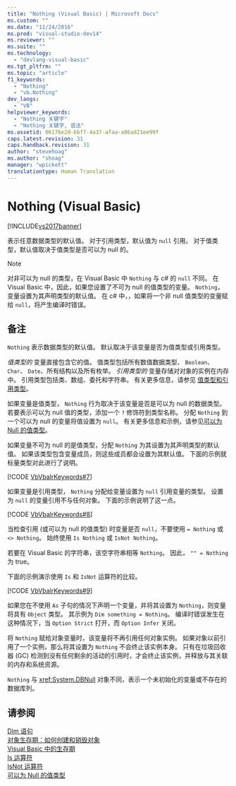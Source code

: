 ```yaml
---
title: "Nothing (Visual Basic) | Microsoft Docs"
ms.custom: ""
ms.date: "11/24/2016"
ms.prod: "visual-studio-dev14"
ms.reviewer: ""
ms.suite: ""
ms.technology: 
  - "devlang-visual-basic"
ms.tgt_pltfrm: ""
ms.topic: "article"
f1_keywords: 
  - "Nothing"
  - "vb.Nothing"
dev_langs: 
  - "VB"
helpviewer_keywords: 
  - "Nothing 关键字"
  - "Nothing 关键字, 语法"
ms.assetid: 06176e2d-bbf7-4a37-afaa-a86ad21ee99f
caps.latest.revision: 31
caps.handback.revision: 31
author: "stevehoag"
ms.author: "shoag"
manager: "wpickett"
translationtype: Human Translation
---
```

# Nothing (Visual Basic)
[!INCLUDE[vs2017banner](../../csharp/includes/vs2017banner.md)]

表示任意数据类型的默认值。  对于引用类型，默认值为 `null` 引用。  对于值类型，默认值取决于值类型是否可以为 null 的。  
  
> [!NOTE]
>  对非可以为 null 的类型，在 Visual Basic 中 `Nothing` 与 c\# 的 `null` 不同。  在 Visual Basic 中，因此，如果您设置了不可为 null 的值类型的变量。 `Nothing`，变量设置为其声明类型的默认值。  在 c\# 中，，如果将一个非 null 值类型的变量赋给 `null`，将产生编译时错误。  
  
## 备注  
 `Nothing` 表示数据类型的默认值。  默认取决于该变量是否为值类型或引用类型。  
  
 *值类型的* 变量直接包含它的值。  值类型包括所有数值数据类型、 `Boolean`、 `Char`、 `Date`、所有结构以及所有枚举。  *引用类型的* 变量存储对对象的实例在内存中。  引用类型包括类、数组、委托和字符串。  有关更多信息，请参见 [值类型和引用类型](../../visual-basic/programming-guide/language-features/data-types/value-types-and-reference-types.md)。  
  
 如果变量是值类型， `Nothing` 行为取决于该变量是否是可以为 null 的数据类型。  若要表示可以为 null 值的类型，添加一个 `?` 修饰符到类型名称。  分配 `Nothing` 到一个可以为 null 的变量将值设置为 `null`。  有关更多信息和示例，请参见[可以为 Null 的值类型](../../visual-basic/programming-guide/language-features/data-types/nullable-value-types.md)。  
  
 如果变量不可为 null 的是值类型，分配 `Nothing` 为其设置为其声明类型的默认值。  如果该类型包含变量成员，则这些成员都会设置为其默认值。  下面的示例就标量类型对此进行了说明。  
  
 [!CODE [VbVbalrKeywords#7](../CodeSnippet/VS_Snippets_VBCSharp/VbVbalrKeywords#7)]  
  
 如果变量是引用类型， `Nothing` 分配给变量设置为 `null` 引用变量的类型。  设置为 `null` 的变量引用不与任何对象。  下面的示例说明了这一点。  
  
 [!CODE [VbVbalrKeywords#8](../CodeSnippet/VS_Snippets_VBCSharp/VbVbalrKeywords#8)]  
  
 当检查引用 \(或可以为 null 的值类型\) 时变量是否 `null`，不要使用 `= Nothing` 或 `<> Nothing`。  始终使用 `Is Nothing` 或 `IsNot Nothing`。  
  
 若要在 Visual Basic 的字符串，该空字符串相等 `Nothing`。  因此， `"" = Nothing` 为 true。  
  
 下面的示例演示使用 `Is` 和 `IsNot` 运算符的比较。  
  
 [!CODE [VbVbalrKeywords#9](../CodeSnippet/VS_Snippets_VBCSharp/VbVbalrKeywords#9)]  
  
 如果您在不使用 `As` 子句的情况下声明一个变量，并将其设置为 `Nothing`，则变量将具有 `Object` 类型。  其示例为 `Dim something = Nothing`。  编译时错误发生在这种情况下，当 `Option Strict` 打开，而 `Option Infer` 关闭。  
  
 将 `Nothing` 赋给对象变量时，该变量将不再引用任何对象实例。  如果对象以前引用了一个实例，那么将其设置为 `Nothing` 不会终止该实例本身。  只有在垃圾回收器 \(GC\) 检测到没有任何剩余的活动的引用时，才会终止该实例，并释放与其关联的内存和系统资源。  
  
 `Nothing` 与 <xref:System.DBNull> 对象不同，表示一个未初始化的变量或不存在的数据库列。  
  
## 请参阅  
 [Dim 语句](../../visual-basic/language-reference/statements/dim-statement.md)   
 [对象生存期：如何创建和销毁对象](../../visual-basic/programming-guide/language-features/objects-and-classes/object-lifetime-how-objects-are-created-and-destroyed.md)   
 [Visual Basic 中的生存期](../../visual-basic/programming-guide/language-features/declared-elements/lifetime.md)   
 [Is 运算符](../../visual-basic/language-reference/operators/is-operator.md)   
 [IsNot 运算符](../../visual-basic/language-reference/operators/isnot-operator.md)   
 [可以为 Null 的值类型](../../visual-basic/programming-guide/language-features/data-types/nullable-value-types.md)